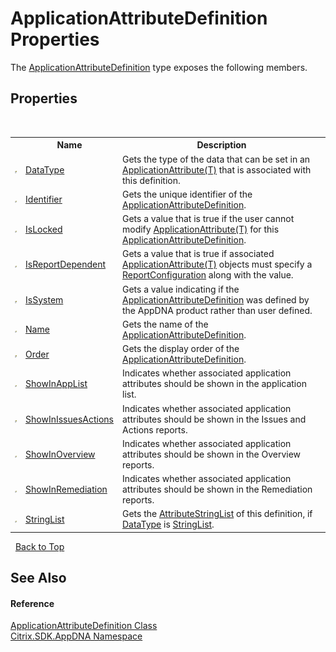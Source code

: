 # ApplicationAttributeDefinition Properties
 

The <a href="6abacc77-38ad-8572-e2dd-e6f19ca0f74c">ApplicationAttributeDefinition</a> type exposes the following members.


## Properties
&nbsp;<table><tr><th></th><th>Name</th><th>Description</th></tr><tr><td>![Public property](media/pubproperty.gif "Public property")</td><td><a href="6d600fb3-7b82-d405-d97a-c4832294ddca">DataType</a></td><td>
Gets the type of the data that can be set in an <a href="529cb627-fa5f-f15d-bd94-791d13cdb876">ApplicationAttribute(T)</a> that is associated with this definition.</td></tr><tr><td>![Public property](media/pubproperty.gif "Public property")</td><td><a href="14d7d3e8-c2f8-a4d5-88ee-f44f53bcc798">Identifier</a></td><td>
Gets the unique identifier of the <a href="6abacc77-38ad-8572-e2dd-e6f19ca0f74c">ApplicationAttributeDefinition</a>.</td></tr><tr><td>![Public property](media/pubproperty.gif "Public property")</td><td><a href="6f2f2c28-8f4e-383b-6944-e2569f5786d3">IsLocked</a></td><td>
Gets a value that is true if the user cannot modify <a href="529cb627-fa5f-f15d-bd94-791d13cdb876">ApplicationAttribute(T)</a> for this <a href="6abacc77-38ad-8572-e2dd-e6f19ca0f74c">ApplicationAttributeDefinition</a>.</td></tr><tr><td>![Public property](media/pubproperty.gif "Public property")</td><td><a href="7cd7e742-2052-47a8-4906-f490ff50530d">IsReportDependent</a></td><td>
Gets a value that is true if associated <a href="529cb627-fa5f-f15d-bd94-791d13cdb876">ApplicationAttribute(T)</a> objects must specify a <a href="65f3ee4f-5129-5083-b4da-0f1e23fc3784">ReportConfiguration</a> along with the value.</td></tr><tr><td>![Public property](media/pubproperty.gif "Public property")</td><td><a href="8034071f-5263-f0c2-6f05-ff177efa2b9d">IsSystem</a></td><td>
Gets a value indicating if the <a href="6abacc77-38ad-8572-e2dd-e6f19ca0f74c">ApplicationAttributeDefinition</a> was defined by the AppDNA product rather than user defined.</td></tr><tr><td>![Public property](media/pubproperty.gif "Public property")</td><td><a href="a5c17ce0-2cb1-6aa6-f383-05610a2bd729">Name</a></td><td>
Gets the name of the <a href="6abacc77-38ad-8572-e2dd-e6f19ca0f74c">ApplicationAttributeDefinition</a>.</td></tr><tr><td>![Public property](media/pubproperty.gif "Public property")</td><td><a href="df005bc7-34d5-2fd0-8be0-9a923fc1681c">Order</a></td><td>
Gets the display order of the <a href="6abacc77-38ad-8572-e2dd-e6f19ca0f74c">ApplicationAttributeDefinition</a>.</td></tr><tr><td>![Public property](media/pubproperty.gif "Public property")</td><td><a href="0f939a65-2eca-dfa4-e14a-89a7797d4573">ShowInAppList</a></td><td>
Indicates whether associated application attributes should be shown in the application list.</td></tr><tr><td>![Public property](media/pubproperty.gif "Public property")</td><td><a href="83ce3208-ecf9-4e50-ce84-03c8cab82f05">ShowInIssuesActions</a></td><td>
Indicates whether associated application attributes should be shown in the Issues and Actions reports.</td></tr><tr><td>![Public property](media/pubproperty.gif "Public property")</td><td><a href="6314ab9b-32bb-d71b-429b-8223666fc938">ShowInOverview</a></td><td>
Indicates whether associated application attributes should be shown in the Overview reports.</td></tr><tr><td>![Public property](media/pubproperty.gif "Public property")</td><td><a href="5973d723-ec3a-bb4a-1767-fb43ebb2da71">ShowInRemediation</a></td><td>
Indicates whether associated application attributes should be shown in the Remediation reports.</td></tr><tr><td>![Public property](media/pubproperty.gif "Public property")</td><td><a href="72cc740b-55da-7731-52f5-3d1660b1586b">StringList</a></td><td>
Gets the <a href="e2dc937e-f4d2-0822-0847-944b7fb4f6f9">AttributeStringList</a> of this definition, if <a href="6d600fb3-7b82-d405-d97a-c4832294ddca">DataType</a> is <a href="0c73ee34-1e0a-e8bc-16c0-5d3d259b5a26">StringList</a>.</td></tr></table>&nbsp;
<a href="#applicationattributedefinition-properties">Back to Top</a>

## See Also


#### Reference
<a href="6abacc77-38ad-8572-e2dd-e6f19ca0f74c">ApplicationAttributeDefinition Class</a><br /><a href="fe2d265b-410b-8b11-1eb4-a790e0b062bf">Citrix.SDK.AppDNA Namespace</a><br />
